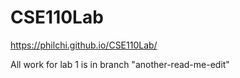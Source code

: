 # CSE110Lab  
https://philchi.github.io/CSE110Lab/  

All work for lab 1 is in branch "another-read-me-edit"
